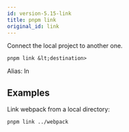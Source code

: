 ```yaml
---
id: version-5.15-link
title: pnpm link
original_id: link
---
```


Connect the local project to another one.

```text
pnpm link &lt;destination>
```

Alias: ln

## Examples

Link webpack from a local directory:

```sh
pnpm link ../webpack
```
